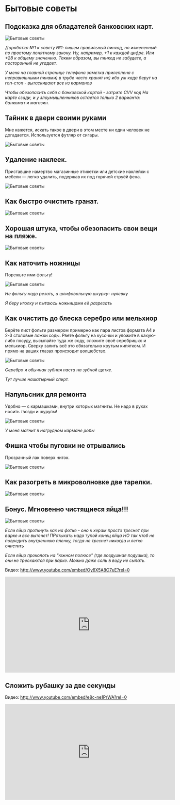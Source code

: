 # Бытовые советы
## Подсказка для обладателей банковских карт.
![Бытовые советы](/images/Houseworks/Lifehackers/bitovie_soveti-01.jpg 'Бытовые советы')

_Доработка №1 к совету №1: пишем правильный пинкод, но измененный по простому понятному закону. Ну, например, +1 к каждой цифре. Или +28 к общему значению. Таким образом, вы пинкод не забудете, а посторонний не угадает._  

_У меня на главной странице телефона заметка прилеплена с неправильными пинами) в трубе часто хранят их)
ибо уж када берут на гоп-стоп - вытаскивают все из карманов_  

_Чтобы обезопасить себя с банковской картой - затрите CVV код На карте сзади, и у злоумышленников остается только 2 варианта: банкомат и магазин._

## Тайник в двери своими руками
Мне кажется, искать такое в двери в этом месте ни один человек не догадается. Используется футляр от сигары.

![Бытовые советы](/images/Houseworks/Lifehackers/bitovie_soveti-02.jpg 'Бытовые советы')

## Удаление наклеек.
Приставшие намертво магазинные этикетки или детские наклейки с мебели — легко удалить, подержав их под горячей струёй фена.

![Бытовые советы](/images/Houseworks/Lifehackers/bitovie_soveti-03.jpg 'Бытовые советы')

## Как быстро очистить гранат.
![Бытовые советы](/images/Houseworks/Lifehackers/bitovie_soveti-04.jpg 'Бытовые советы')

## Хорошая штука, чтобы обезопасить свои вещи на пляже.
![Бытовые советы](/images/Houseworks/Lifehackers/bitovie_soveti-05.jpg 'Бытовые советы')

## Как наточить ножницы
Порежьте ими фольгу!

![Бытовые советы](/images/Houseworks/Lifehackers/bitovie_soveti-06.jpg 'Бытовые советы')

_Не фольгу надо резать, а шлифовальную шкурку- нулевку_

_Я беру иголку и пытаюсь ножницами её разрезать_

## Как очистить до блеска серебро или мельхиор
Берёте лист фольги размером примерно как пара листов формата А4 и 2-3 столовые ложки соды. Рвете фольгу на кусочки и уложите в какую-либо посуду, высыпайте туда же соду, сложите своё серебришко и мельхиор. Сверху залить всё это обязательно крутым кипятком. И прямо на ваших глазах происходит волшебство.

![Бытовые советы](/images/Houseworks/Lifehackers/bitovie_soveti-07.jpg 'Бытовые советы')

_Серебро и обычная зубная паста на зубной щетке._  

_Тут лучше нашатырный спирт._

## Напульсник для ремонта
Удобно — с кармашками, внутри которых магниты. Не надо в руках носить гвозди и шурупы!

![Бытовые советы](/images/Houseworks/Lifehackers/bitovie_soveti-08.jpg 'Бытовые советы')

_У меня магнит в нагрудном кармане робы_

## Фишка чтобы пуговки не отрывались
Прозрачный лак поверх ниток.

![Бытовые советы](/images/Houseworks/Lifehackers/bitovie_soveti-09.jpg 'Бытовые советы')

## Как разогреть в микроволновке две тарелки.
![Бытовые советы](/images/Houseworks/Lifehackers/bitovie_soveti-10.jpg 'Бытовые советы')

## Бонус. Мгновенно чистящиеся яйца!!!  
![Бытовые советы](/images/Houseworks/Lifehackers/bitovie_soveti-11.jpg 'Бытовые советы')

_Если яйцо проткнуть как на фотке - оно к херам просто треснет при варке и все вытечет! ПРотыкать надо тупой конец яйца НО так чтоб не повредить внутреннюю пленку, тогда не треснет никогда и легко очистить_  

_Если яйцо проколоть на "южном полюсе" (где воздушная подушка), то они не трескаются при варке. Можно даже соль в воду не сыпать._  

Видео: http://www.youtube.com/embed/Oy8X5A8O7uE?rel=0

<iframe width="560" height="315" src="http://www.youtube.com/embed/Oy8X5A8O7uE?rel=0" frameborder="0" allowfullscreen></iframe>

## Сложить рубашку за две секунды  

Видео: http://www.youtube.com/embed/e8c-ne1PrWA?rel=0

<iframe width="560" height="315" src="http://www.youtube.com/embed/e8c-ne1PrWA?rel=0" frameborder="0" allowfullscreen></iframe>
